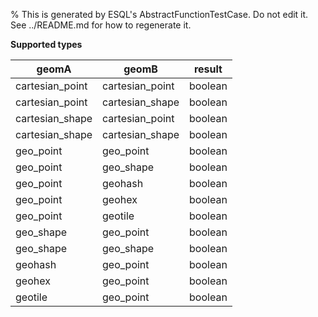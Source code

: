 % This is generated by ESQL's AbstractFunctionTestCase. Do not edit it. See ../README.md for how to regenerate it.

**Supported types**

| geomA | geomB | result |
| --- | --- | --- |
| cartesian_point | cartesian_point | boolean |
| cartesian_point | cartesian_shape | boolean |
| cartesian_shape | cartesian_point | boolean |
| cartesian_shape | cartesian_shape | boolean |
| geo_point | geo_point | boolean |
| geo_point | geo_shape | boolean |
| geo_point | geohash | boolean |
| geo_point | geohex | boolean |
| geo_point | geotile | boolean |
| geo_shape | geo_point | boolean |
| geo_shape | geo_shape | boolean |
| geohash | geo_point | boolean |
| geohex | geo_point | boolean |
| geotile | geo_point | boolean |

